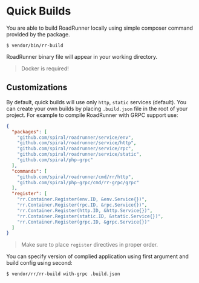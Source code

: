 # Quick Builds
You are able to build RoadRunner locally using simple composer command provided by the package.

```
$ vendor/bin/rr-build
```

RoadRunner binary file will appear in your working directory.

> Docker is required!

## Customizations
By default, quick builds will use only `http`, `static` services (default). You can create your own builds by placing `.build.json` file in the root of your project. For example to compile RoadRunner with GRPC support use:

```json
{
  "packages": [
    "github.com/spiral/roadrunner/service/env",
    "github.com/spiral/roadrunner/service/http",
    "github.com/spiral/roadrunner/service/rpc",
    "github.com/spiral/roadrunner/service/static",
    "github.com/spiral/php-grpc"
  ],
  "commands": [
    "github.com/spiral/roadrunner/cmd/rr/http",
    "github.com/spiral/php-grpc/cmd/rr-grpc/grpc"
  ],
  "register": [
    "rr.Container.Register(env.ID, &env.Service{})",
    "rr.Container.Register(rpc.ID, &rpc.Service{})",
    "rr.Container.Register(http.ID, &http.Service{})",
    "rr.Container.Register(static.ID, &static.Service{})",
    "rr.Container.Register(grpc.ID, &grpc.Service{})"
  ]
}
```

> Make sure to place `register` directives in proper order.

You can specify version of complied application using first argument and build config using second:

```
$ vendor/rr/rr-build with-grpc .build.json
```
